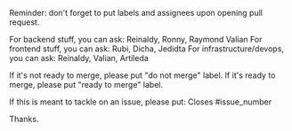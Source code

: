Reminder: don't forget to put labels and assignees upon opening pull request.

For backend stuff, you can ask: Reinaldy, Ronny, Raymond Valian
For frontend stuff, you can ask: Rubi, Dicha, Jedidta
For infrastructure/devops, you can ask: Reinaldy, Valian, Artileda

If it's not ready to merge, please put "do not merge" label.
If it's ready to merge, please put "ready to merge" label.

If this is meant to tackle on an issue, please put:
Closes #issue_number

Thanks.
